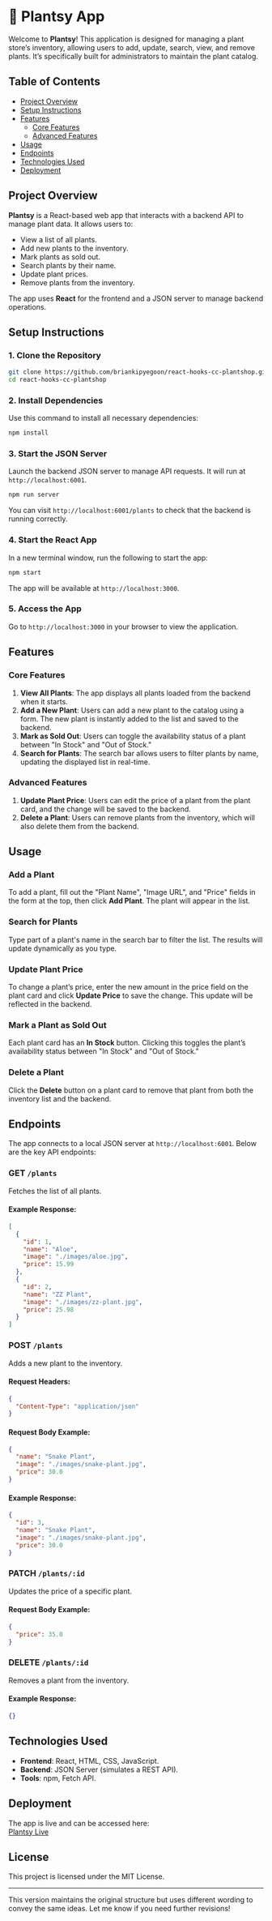 # 🌱 Plantsy App

Welcome to **Plantsy**! This application is designed for managing a plant store’s inventory, allowing users to add, update, search, view, and remove plants. It’s specifically built for administrators to maintain the plant catalog.

## Table of Contents

- [Project Overview](#project-overview)
- [Setup Instructions](#setup-instructions)
- [Features](#features)
  - [Core Features](#core-features)
  - [Advanced Features](#advanced-features)
- [Usage](#usage)
- [Endpoints](#endpoints)
- [Technologies Used](#technologies-used)
- [Deployment](#deployment)

## Project Overview

**Plantsy** is a React-based web app that interacts with a backend API to manage plant data. It allows users to:

- View a list of all plants.
- Add new plants to the inventory.
- Mark plants as sold out.
- Search plants by their name.
- Update plant prices.
- Remove plants from the inventory.

The app uses **React** for the frontend and a JSON server to manage backend operations.

## Setup Instructions

### 1. Clone the Repository

```bash
git clone https://github.com/briankipyegoon/react-hooks-cc-plantshop.git
cd react-hooks-cc-plantshop
```

### 2. Install Dependencies

Use this command to install all necessary dependencies:

```bash
npm install
```

### 3. Start the JSON Server

Launch the backend JSON server to manage API requests. It will run at `http://localhost:6001`.

```bash
npm run server
```

You can visit `http://localhost:6001/plants` to check that the backend is running correctly.

### 4. Start the React App

In a new terminal window, run the following to start the app:

```bash
npm start
```

The app will be available at `http://localhost:3000`.

### 5. Access the App

Go to `http://localhost:3000` in your browser to view the application.

## Features

### Core Features

1. **View All Plants**: The app displays all plants loaded from the backend when it starts.
2. **Add a New Plant**: Users can add a new plant to the catalog using a form. The new plant is instantly added to the list and saved to the backend.
3. **Mark as Sold Out**: Users can toggle the availability status of a plant between "In Stock" and "Out of Stock."
4. **Search for Plants**: The search bar allows users to filter plants by name, updating the displayed list in real-time.

### Advanced Features

1. **Update Plant Price**: Users can edit the price of a plant from the plant card, and the change will be saved to the backend.
2. **Delete a Plant**: Users can remove plants from the inventory, which will also delete them from the backend.

## Usage

### Add a Plant

To add a plant, fill out the "Plant Name", "Image URL", and "Price" fields in the form at the top, then click **Add Plant**. The plant will appear in the list.

### Search for Plants

Type part of a plant's name in the search bar to filter the list. The results will update dynamically as you type.

### Update Plant Price

To change a plant’s price, enter the new amount in the price field on the plant card and click **Update Price** to save the change. This update will be reflected in the backend.

### Mark a Plant as Sold Out

Each plant card has an **In Stock** button. Clicking this toggles the plant’s availability status between "In Stock" and "Out of Stock."

### Delete a Plant

Click the **Delete** button on a plant card to remove that plant from both the inventory list and the backend.

## Endpoints

The app connects to a local JSON server at `http://localhost:6001`. Below are the key API endpoints:

### GET `/plants`

Fetches the list of all plants.

#### Example Response:

```json
[
  {
    "id": 1,
    "name": "Aloe",
    "image": "./images/aloe.jpg",
    "price": 15.99
  },
  {
    "id": 2,
    "name": "ZZ Plant",
    "image": "./images/zz-plant.jpg",
    "price": 25.98
  }
]
```

### POST `/plants`

Adds a new plant to the inventory.

#### Request Headers:

```json
{
  "Content-Type": "application/json"
}
```

#### Request Body Example:

```json
{
  "name": "Snake Plant",
  "image": "./images/snake-plant.jpg",
  "price": 30.0
}
```

#### Example Response:

```json
{
  "id": 3,
  "name": "Snake Plant",
  "image": "./images/snake-plant.jpg",
  "price": 30.0
}
```

### PATCH `/plants/:id`

Updates the price of a specific plant.

#### Request Body Example:

```json
{
  "price": 35.0
}
```

### DELETE `/plants/:id`

Removes a plant from the inventory.

#### Example Response:

```json
{}
```

## Technologies Used

- **Frontend**: React, HTML, CSS, JavaScript.
- **Backend**: JSON Server (simulates a REST API).
- **Tools**: npm, Fetch API.

## Deployment

The app is live and can be accessed here:  
[Plantsy Live](https://spontaneous-sunshine-b01107.netlify.app/)

## License

This project is licensed under the MIT License.

---

This version maintains the original structure but uses different wording to convey the same ideas. Let me know if you need further revisions!
